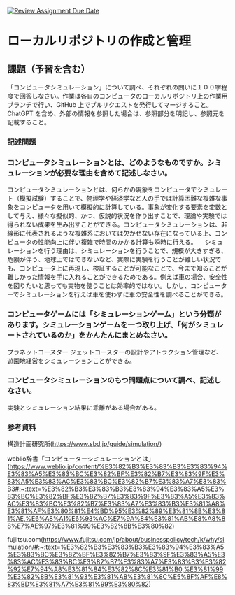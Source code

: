 [![Review Assignment Due Date](https://classroom.github.com/assets/deadline-readme-button-24ddc0f5d75046c5622901739e7c5dd533143b0c8e959d652212380cedb1ea36.svg)](https://classroom.github.com/a/wXVH1iCY)
# ローカルリポジトリの作成と管理

## 課題（予習を含む）

「コンピュータシミュレーション」について調べ、それぞれの問いに１００字程度で回答しなさい。作業は各自のコンピュータのローカルリポジトリ上の作業用ブランチで行い、GitHub 上でプルリクエストを発行してマージすること。ChatGPT を含め、外部の情報を参照した場合は、参照部分を明記し、参照元を記載すること。

### 記述問題

### コンピュータシミュレーションとは、どのようなものですか。シミュレーションが必要な理由を含めて記述しなさい。

コンピュータシミュレーションとは、何らかの現象をコンピュータでシミュレート（模擬試験）することで、物理学や経済学など人の手では計算困難な複雑な事象をコンピュータを用いて模擬的に計算している。事象が変化する要素を変数として与え、様々な擬似的、かつ、仮説的状況を作り出すことで、理論や実験では得られない成果を生み出すことができる。コンピュータシミュレーションは、非線形に代表されるような複雑系においては欠かせない存在になっている上、コンピュータの性能向上に伴い複雑で時間のかかる計算も瞬時に行える。
　シミュレーションを行う理由は、シミュレーションを行うことで、規模が大きすぎる、危険が伴う、地球上ではできないなど、実際に実験を行うことが難しい状況でも、コンピュータ上に再現し、検証することが可能なことで、今まで知ることが難しかった情報を手に入れることができるためである。例えば車の場合、安全性を図りたいと思っても実物を使うことは効率的ではない。しかし、コンピューターでシミュレーションを行えば車を使わずに車の安全性を調べることができる。

### コンピュータゲームには「シミュレーションゲーム」という分類があります。シミュレーションゲームを一つ取り上げ、「何がシミュレートされているのか」をかんたんにまとめなさい。

プラネットコースター
ジェットコースターの設計やアトラクション管理など、遊園地経営をシミュレーションことができる。

### コンピュータシミュレーションのもつ問題点について調べ、記述しなさい。

実験とシミュレーション結果に乖離がある場合がある。

### 参考資料

構造計画研究所(https://www.sbd.jp/guide/simulation/)<br>

weblio辞書「コンピューターシミュレーションとは」(https://www.weblio.jp/content/%E3%82%B3%E3%83%B3%E3%83%94%E3%83%A5%E3%83%BC%E3%82%BF%E3%82%B7%E3%83%9F%E3%83%A5%E3%83%AC%E3%83%BC%E3%82%B7%E3%83%A7%E3%83%B3#:~:text=%E3%82%B3%E3%83%B3%E3%83%94%E3%83%A5%E3%83%BC%E3%82%BF%E3%82%B7%E3%83%9F%E3%83%A5%E3%83%AC%E3%83%BC%E3%82%B7%E3%83%A7%E3%83%B3%E3%81%A8%E3%81%AF%E3%80%81%E4%BD%95%E3%82%89%E3%81%8B%E3%81%AE,%E6%A8%A1%E6%93%AC%E7%9A%84%E3%81%AB%E8%A8%88%E7%AE%97%E3%81%99%E3%82%8B%E3%80%82)<br>

fujiitsu.com(https://www.fujitsu.com/jp/about/businesspolicy/tech/k/why/simulation/#:~:text=%E3%82%B3%E3%83%B3%E3%83%94%E3%83%A5%E3%83%BC%E3%82%BF%E3%82%B7%E3%83%9F%E3%83%A5%E3%83%AC%E3%83%BC%E3%82%B7%E3%83%A7%E3%83%B3%E3%82%92%E7%94%A8%E3%81%84%E3%82%8C%E3%81%B0,%E3%81%99%E3%82%8B%E3%81%93%E3%81%A8%E3%81%8C%E5%8F%AF%E8%83%BD%E3%81%A7%E3%81%99%E3%80%82)

